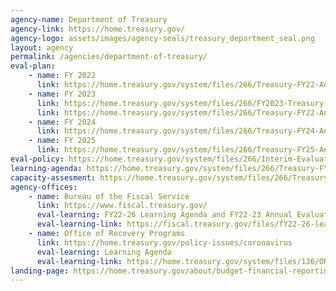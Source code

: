 ```yaml
---
agency-name: Department of Treasury
agency-link: https://home.treasury.gov/
agency-logo: assets/images/agency-seals/treasury_department_seal.png
layout: agency
permalink: /agencies/department-of-treasury/
eval-plan:
    - name: FY 2022
      link: https://home.treasury.gov/system/files/266/Treasury-FY22-Annual-Evaluation-Plan.pdf
    - name: FY 2023
      link: https://home.treasury.gov/system/files/266/FY2023-Treasury-Annual-Evaluation-Plan.pdf
      link: https://home.treasury.gov/system/files/266/Treasury-FY22-Annual-Evaluation-Plan.pdf
    - name: FY 2024
      link: https://home.treasury.gov/system/files/266/Treasury-FY24-Annual-Evaluation-Plan.pdf
    - name: FY 2025
      link: https://home.treasury.gov/system/files/266/Treasury-FY25-Annual-Evaluation-Plan-FINAL-3-13-24.pdf
eval-policy: https://home.treasury.gov/system/files/266/Interim-Evaluation-Policy.pdf
learning-agenda: https://home.treasury.gov/system/files/266/Treasury-FY2022-2026-LearningAgenda.pdf
capacity-assesment: https://home.treasury.gov/system/files/266/Treasury-FY2022-2026-CapacityAssessment.pdf
agency-offices:
    - name: Bureau of the Fiscal Service
      link: https://www.fiscal.treasury.gov/
      eval-learning: FY22-26 Learning Agenda and FY22-23 Annual Evaluation Plan
      eval-learning-link: https://fiscal.treasury.gov/files/fY22-26-learning-agenda-fy22-23-annual-plan.pdf
    - name: Office of Recovery Programs
      link: https://home.treasury.gov/policy-issues/coronavirus
      eval-learning: Learning Agenda
      eval-learning-link: https://home.treasury.gov/system/files/136/ORP-Learning-Agenda-Draft-2023.pdf
landing-page: https://home.treasury.gov/about/budget-financial-reporting-planning-and-performance/budget-requestannual-performance-plan-and-reports
---
```

